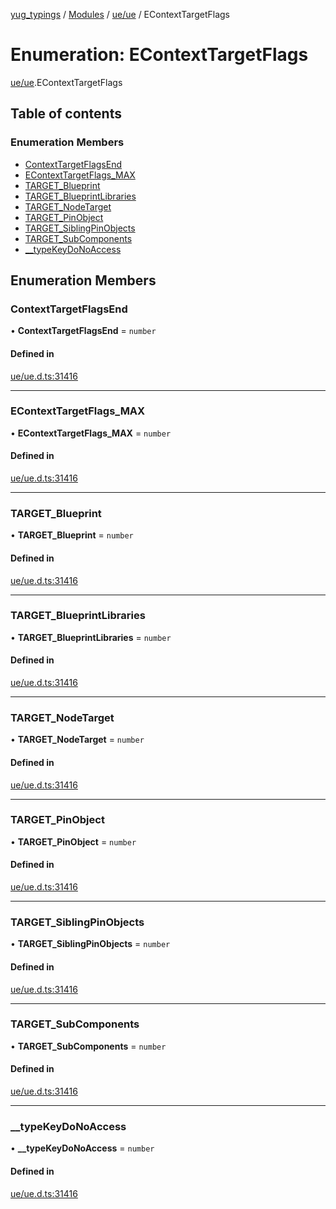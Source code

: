 [yug_typings](../README.md) / [Modules](../modules.md) / [ue/ue](../modules/ue_ue.md) / EContextTargetFlags

# Enumeration: EContextTargetFlags

[ue/ue](../modules/ue_ue.md).EContextTargetFlags

## Table of contents

### Enumeration Members

- [ContextTargetFlagsEnd](ue_ue.EContextTargetFlags.md#contexttargetflagsend)
- [EContextTargetFlags\_MAX](ue_ue.EContextTargetFlags.md#econtexttargetflags_max)
- [TARGET\_Blueprint](ue_ue.EContextTargetFlags.md#target_blueprint)
- [TARGET\_BlueprintLibraries](ue_ue.EContextTargetFlags.md#target_blueprintlibraries)
- [TARGET\_NodeTarget](ue_ue.EContextTargetFlags.md#target_nodetarget)
- [TARGET\_PinObject](ue_ue.EContextTargetFlags.md#target_pinobject)
- [TARGET\_SiblingPinObjects](ue_ue.EContextTargetFlags.md#target_siblingpinobjects)
- [TARGET\_SubComponents](ue_ue.EContextTargetFlags.md#target_subcomponents)
- [\_\_typeKeyDoNoAccess](ue_ue.EContextTargetFlags.md#__typekeydonoaccess)

## Enumeration Members

### ContextTargetFlagsEnd

• **ContextTargetFlagsEnd** = `number`

#### Defined in

[ue/ue.d.ts:31416](https://github.com/YugMetaverse/yug_typings/blob/b7d9b19/ue/ue.d.ts#L31416)

___

### EContextTargetFlags\_MAX

• **EContextTargetFlags\_MAX** = `number`

#### Defined in

[ue/ue.d.ts:31416](https://github.com/YugMetaverse/yug_typings/blob/b7d9b19/ue/ue.d.ts#L31416)

___

### TARGET\_Blueprint

• **TARGET\_Blueprint** = `number`

#### Defined in

[ue/ue.d.ts:31416](https://github.com/YugMetaverse/yug_typings/blob/b7d9b19/ue/ue.d.ts#L31416)

___

### TARGET\_BlueprintLibraries

• **TARGET\_BlueprintLibraries** = `number`

#### Defined in

[ue/ue.d.ts:31416](https://github.com/YugMetaverse/yug_typings/blob/b7d9b19/ue/ue.d.ts#L31416)

___

### TARGET\_NodeTarget

• **TARGET\_NodeTarget** = `number`

#### Defined in

[ue/ue.d.ts:31416](https://github.com/YugMetaverse/yug_typings/blob/b7d9b19/ue/ue.d.ts#L31416)

___

### TARGET\_PinObject

• **TARGET\_PinObject** = `number`

#### Defined in

[ue/ue.d.ts:31416](https://github.com/YugMetaverse/yug_typings/blob/b7d9b19/ue/ue.d.ts#L31416)

___

### TARGET\_SiblingPinObjects

• **TARGET\_SiblingPinObjects** = `number`

#### Defined in

[ue/ue.d.ts:31416](https://github.com/YugMetaverse/yug_typings/blob/b7d9b19/ue/ue.d.ts#L31416)

___

### TARGET\_SubComponents

• **TARGET\_SubComponents** = `number`

#### Defined in

[ue/ue.d.ts:31416](https://github.com/YugMetaverse/yug_typings/blob/b7d9b19/ue/ue.d.ts#L31416)

___

### \_\_typeKeyDoNoAccess

• **\_\_typeKeyDoNoAccess** = `number`

#### Defined in

[ue/ue.d.ts:31416](https://github.com/YugMetaverse/yug_typings/blob/b7d9b19/ue/ue.d.ts#L31416)
